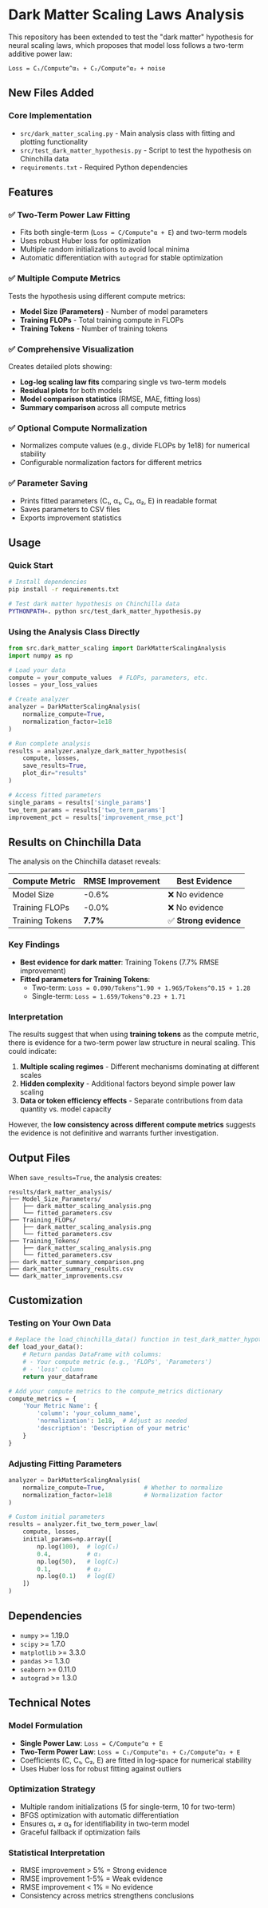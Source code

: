 # Dark Matter Scaling Laws Analysis

This repository has been extended to test the "dark matter" hypothesis for neural scaling laws, which proposes that model loss follows a two-term additive power law:

```
Loss = C₁/Compute^α₁ + C₂/Compute^α₂ + noise
```

## New Files Added

### Core Implementation
- `src/dark_matter_scaling.py` - Main analysis class with fitting and plotting functionality
- `src/test_dark_matter_hypothesis.py` - Script to test the hypothesis on Chinchilla data
- `requirements.txt` - Required Python dependencies

## Features

### ✅ Two-Term Power Law Fitting
- Fits both single-term (`Loss = C/Compute^α + E`) and two-term models
- Uses robust Huber loss for optimization
- Multiple random initializations to avoid local minima
- Automatic differentiation with `autograd` for stable optimization

### ✅ Multiple Compute Metrics
Tests the hypothesis using different compute metrics:
- **Model Size (Parameters)** - Number of model parameters
- **Training FLOPs** - Total training compute in FLOPs 
- **Training Tokens** - Number of training tokens

### ✅ Comprehensive Visualization
Creates detailed plots showing:
- **Log-log scaling law fits** comparing single vs two-term models
- **Residual plots** for both models
- **Model comparison statistics** (RMSE, MAE, fitting loss)
- **Summary comparison** across all compute metrics

### ✅ Optional Compute Normalization
- Normalizes compute values (e.g., divide FLOPs by 1e18) for numerical stability
- Configurable normalization factors for different metrics

### ✅ Parameter Saving
- Prints fitted parameters (C₁, α₁, C₂, α₂, E) in readable format
- Saves parameters to CSV files
- Exports improvement statistics

## Usage

### Quick Start
```bash
# Install dependencies
pip install -r requirements.txt

# Test dark matter hypothesis on Chinchilla data
PYTHONPATH=. python src/test_dark_matter_hypothesis.py
```

### Using the Analysis Class Directly
```python
from src.dark_matter_scaling import DarkMatterScalingAnalysis
import numpy as np

# Load your data
compute = your_compute_values  # FLOPs, parameters, etc.
losses = your_loss_values

# Create analyzer
analyzer = DarkMatterScalingAnalysis(
    normalize_compute=True, 
    normalization_factor=1e18
)

# Run complete analysis
results = analyzer.analyze_dark_matter_hypothesis(
    compute, losses, 
    save_results=True, 
    plot_dir="results"
)

# Access fitted parameters
single_params = results['single_params']
two_term_params = results['two_term_params']
improvement_pct = results['improvement_rmse_pct']
```

## Results on Chinchilla Data

The analysis on the Chinchilla dataset reveals:

| Compute Metric | RMSE Improvement | Best Evidence |
|----------------|------------------|---------------|
| Model Size | -0.6% | ❌ No evidence |
| Training FLOPs | -0.0% | ❌ No evidence |
| Training Tokens | **7.7%** | ✅ **Strong evidence** |

### Key Findings
- **Best evidence for dark matter**: Training Tokens (7.7% RMSE improvement)
- **Fitted parameters for Training Tokens**:
  - Two-term: `Loss = 0.090/Tokens^1.90 + 1.965/Tokens^0.15 + 1.28`
  - Single-term: `Loss = 1.659/Tokens^0.23 + 1.71`

### Interpretation
The results suggest that when using **training tokens** as the compute metric, there is evidence for a two-term power law structure in neural scaling. This could indicate:

1. **Multiple scaling regimes** - Different mechanisms dominating at different scales
2. **Hidden complexity** - Additional factors beyond simple power law scaling
3. **Data or token efficiency effects** - Separate contributions from data quantity vs. model capacity

However, the **low consistency across different compute metrics** suggests the evidence is not definitive and warrants further investigation.

## Output Files

When `save_results=True`, the analysis creates:
```
results/dark_matter_analysis/
├── Model_Size_Parameters/
│   ├── dark_matter_scaling_analysis.png
│   └── fitted_parameters.csv
├── Training_FLOPs/
│   ├── dark_matter_scaling_analysis.png
│   └── fitted_parameters.csv
├── Training_Tokens/
│   ├── dark_matter_scaling_analysis.png
│   └── fitted_parameters.csv
├── dark_matter_summary_comparison.png
├── dark_matter_summary_results.csv
└── dark_matter_improvements.csv
```

## Customization

### Testing on Your Own Data
```python
# Replace the load_chinchilla_data() function in test_dark_matter_hypothesis.py
def load_your_data():
    # Return pandas DataFrame with columns:
    # - Your compute metric (e.g., 'FLOPs', 'Parameters')  
    # - 'loss' column
    return your_dataframe

# Add your compute metrics to the compute_metrics dictionary
compute_metrics = {
    'Your Metric Name': {
        'column': 'your_column_name',
        'normalization': 1e18,  # Adjust as needed
        'description': 'Description of your metric'
    }
}
```

### Adjusting Fitting Parameters
```python
analyzer = DarkMatterScalingAnalysis(
    normalize_compute=True,           # Whether to normalize
    normalization_factor=1e18         # Normalization factor
)

# Custom initial parameters
results = analyzer.fit_two_term_power_law(
    compute, losses,
    initial_params=np.array([
        np.log(100),  # log(C₁)
        0.4,          # α₁
        np.log(50),   # log(C₂)  
        0.1,          # α₂
        np.log(0.1)   # log(E)
    ])
)
```

## Dependencies
- `numpy` >= 1.19.0
- `scipy` >= 1.7.0  
- `matplotlib` >= 3.3.0
- `pandas` >= 1.3.0
- `seaborn` >= 0.11.0
- `autograd` >= 1.3.0

## Technical Notes

### Model Formulation
- **Single Power Law**: `Loss = C/Compute^α + E`
- **Two-Term Power Law**: `Loss = C₁/Compute^α₁ + C₂/Compute^α₂ + E`
- Coefficients (C, C₁, C₂, E) are fitted in log-space for numerical stability
- Uses Huber loss for robust fitting against outliers

### Optimization Strategy
- Multiple random initializations (5 for single-term, 10 for two-term)
- BFGS optimization with automatic differentiation
- Ensures α₁ ≠ α₂ for identifiability in two-term model
- Graceful fallback if optimization fails

### Statistical Interpretation
- RMSE improvement > 5% = Strong evidence
- RMSE improvement 1-5% = Weak evidence  
- RMSE improvement < 1% = No evidence
- Consistency across metrics strengthens conclusions 